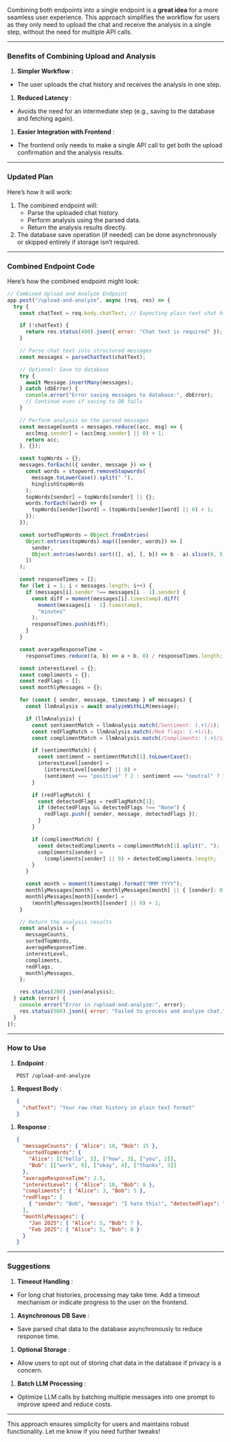 Combining both endpoints into a single endpoint is a **great idea** for a more seamless user experience. This approach simplifies the workflow for users as they only need to upload the chat and receive the analysis in a single step, without the need for multiple API calls.

---

### **Benefits of Combining Upload and Analysis**

1. **Simpler Workflow** :

* The user uploads the chat history and receives the analysis in one step.

1. **Reduced Latency** :

* Avoids the need for an intermediate step (e.g., saving to the database and fetching again).

1. **Easier Integration with Frontend** :

* The frontend only needs to make a single API call to get both the upload confirmation and the analysis results.

---

### **Updated Plan**

Here’s how it will work:

1. The combined endpoint will:
   * Parse the uploaded chat history.
   * Perform analysis using the parsed data.
   * Return the analysis results directly.
2. The database save operation (if needed) can be done asynchronously or skipped entirely if storage isn’t required.

---

### **Combined Endpoint Code**

Here’s how the combined endpoint might look:

```javascript
// Combined Upload and Analyze Endpoint
app.post("/upload-and-analyze", async (req, res) => {
  try {
    const chatText = req.body.chatText; // Expecting plain text chat history

    if (!chatText) {
      return res.status(400).json({ error: "Chat text is required" });
    }

    // Parse chat text into structured messages
    const messages = parseChatText(chatText);

    // Optional: Save to database
    try {
      await Message.insertMany(messages);
    } catch (dbError) {
      console.error("Error saving messages to database:", dbError);
      // Continue even if saving to DB fails
    }

    // Perform analysis on the parsed messages
    const messageCounts = messages.reduce((acc, msg) => {
      acc[msg.sender] = (acc[msg.sender] || 0) + 1;
      return acc;
    }, {});

    const topWords = {};
    messages.forEach(({ sender, message }) => {
      const words = stopword.removeStopwords(
        message.toLowerCase().split(" "),
        hinglishStopWords
      );
      topWords[sender] = topWords[sender] || {};
      words.forEach((word) => {
        topWords[sender][word] = (topWords[sender][word] || 0) + 1;
      });
    });

    const sortedTopWords = Object.fromEntries(
      Object.entries(topWords).map(([sender, words]) => [
        sender,
        Object.entries(words).sort(([, a], [, b]) => b - a).slice(0, 5),
      ])
    );

    const responseTimes = [];
    for (let i = 1; i < messages.length; i++) {
      if (messages[i].sender !== messages[i - 1].sender) {
        const diff = moment(messages[i].timestamp).diff(
          moment(messages[i - 1].timestamp),
          "minutes"
        );
        responseTimes.push(diff);
      }
    }

    const averageResponseTime =
      responseTimes.reduce((a, b) => a + b, 0) / responseTimes.length;

    const interestLevel = {};
    const compliments = {};
    const redFlags = [];
    const monthlyMessages = {};

    for (const { sender, message, timestamp } of messages) {
      const llmAnalysis = await analyzeWithLLM(message);

      if (llmAnalysis) {
        const sentimentMatch = llmAnalysis.match(/Sentiment: (.+)/i);
        const redFlagMatch = llmAnalysis.match(/Red flags: (.+)/i);
        const complimentMatch = llmAnalysis.match(/Compliments: (.+)/i);

        if (sentimentMatch) {
          const sentiment = sentimentMatch[1].toLowerCase();
          interestLevel[sender] =
            (interestLevel[sender] || 0) +
            (sentiment === "positive" ? 2 : sentiment === "neutral" ? 1 : 0);
        }

        if (redFlagMatch) {
          const detectedFlags = redFlagMatch[1];
          if (detectedFlags && detectedFlags !== "None") {
            redFlags.push({ sender, message, detectedFlags });
          }
        }

        if (complimentMatch) {
          const detectedCompliments = complimentMatch[1].split(", ");
          compliments[sender] =
            (compliments[sender] || 0) + detectedCompliments.length;
        }
      }

      const month = moment(timestamp).format("MMM YYYY");
      monthlyMessages[month] = monthlyMessages[month] || { [sender]: 0 };
      monthlyMessages[month][sender] =
        (monthlyMessages[month][sender] || 0) + 1;
    }

    // Return the analysis results
    const analysis = {
      messageCounts,
      sortedTopWords,
      averageResponseTime,
      interestLevel,
      compliments,
      redFlags,
      monthlyMessages,
    };

    res.status(200).json(analysis);
  } catch (error) {
    console.error("Error in /upload-and-analyze:", error);
    res.status(500).json({ error: "Failed to process and analyze chat." });
  }
});
```

---

### **How to Use**

1. **Endpoint** :

```
   POST /upload-and-analyze
```

1. **Request Body** :

```json
   {
     "chatText": "Your raw chat history in plain text format"
   }
```

1. **Response** :

```json
   {
     "messageCounts": { "Alice": 10, "Bob": 15 },
     "sortedTopWords": {
       "Alice": [["hello", 5], ["how", 3], ["you", 2]],
       "Bob": [["work", 6], ["okay", 4], ["thanks", 3]]
     },
     "averageResponseTime": 2.5,
     "interestLevel": { "Alice": 10, "Bob": 8 },
     "compliments": { "Alice": 3, "Bob": 5 },
     "redFlags": [
       { "sender": "Bob", "message": "I hate this!", "detectedFlags": "hate" }
     ],
     "monthlyMessages": {
       "Jan 2025": { "Alice": 5, "Bob": 7 },
       "Feb 2025": { "Alice": 5, "Bob": 8 }
     }
   }
```

---

### **Suggestions**

1. **Timeout Handling** :

* For long chat histories, processing may take time. Add a timeout mechanism or indicate progress to the user on the frontend.

1. **Asynchronous DB Save** :

* Save parsed chat data to the database asynchronously to reduce response time.

1. **Optional Storage** :

* Allow users to opt out of storing chat data in the database if privacy is a concern.

1. **Batch LLM Processing** :

* Optimize LLM calls by batching multiple messages into one prompt to improve speed and reduce costs.

---

This approach ensures simplicity for users and maintains robust functionality. Let me know if you need further tweaks!

